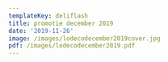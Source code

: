 ```yaml
---
templateKey: deliflash
title: promotie december 2019
date: '2019-11-26'
image: /images/lodecodecember2019cover.jpg
pdf: /images/lodecodecember2019.pdf
---
```


